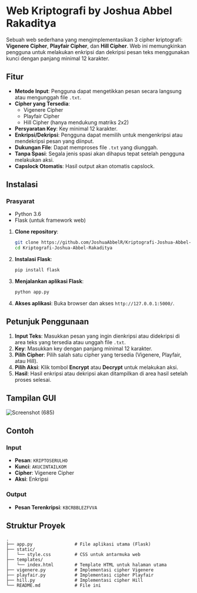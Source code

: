 # Web Kriptografi by Joshua Abbel Rakaditya

Sebuah web sederhana yang mengimplementasikan 3 cipher kriptografi: **Vigenere Cipher**, **Playfair Cipher**, dan **Hill Cipher**. Web ini memungkinkan pengguna untuk melakukan enkripsi dan dekripsi pesan teks menggunakan kunci dengan panjang minimal 12 karakter.

## Fitur
- **Metode Input**: Pengguna dapat mengetikkan pesan secara langsung atau mengunggah file `.txt`.
- **Cipher yang Tersedia**: 
  - Vigenere Cipher
  - Playfair Cipher
  - Hill Cipher (hanya mendukung matriks 2x2)
- **Persyaratan Key**: Key minimal 12 karakter.
- **Enkripsi/Dekripsi**: Pengguna dapat memilih untuk mengenkripsi atau mendekripsi pesan yang diinput.
- **Dukungan File**: Dapat memproses file `.txt` yang diunggah.
- **Tanpa Spasi**: Segala jenis spasi akan dihapus tepat setelah pengguna melakukan aksi.
- **Capslock Otomatis**: Hasil output akan otomatis capslock.

## Instalasi

### Prasyarat
- Python 3.6
- Flask (untuk framework web)

1. **Clone repository**:
    ```bash
    git clone https://github.com/JoshuaAbbelR/Kriptografi-Joshua-Abbel-Rakaditya
    cd Kriptografi-Joshua-Abbel-Rakaditya
    ```

2. **Instalasi Flask**:
    ```bash
    pip install flask
    ```

3. **Menjalankan aplikasi Flask**:
    ```bash
    python app.py
    ```

4. **Akses aplikasi**:
    Buka browser dan akses `http://127.0.0.1:5000/`.

## Petunjuk Penggunaan

1. **Input Teks**: Masukkan pesan yang ingin dienkripsi atau didekripsi di area teks yang tersedia atau unggah file `.txt`.
2. **Key**: Masukkan key dengan panjang minimal 12 karakter.
3. **Pilih Cipher**: Pilih salah satu cipher yang tersedia (Vigenere, Playfair, atau Hill).
4. **Pilih Aksi**: Klik tombol **Encrypt** atau **Decrypt** untuk melakukan aksi.
5. **Hasil**: Hasil enkripsi atau dekripsi akan ditampilkan di area hasil setelah proses selesai.

## Tampilan GUI
![Screenshot (685)](https://github.com/user-attachments/assets/e78874ff-d634-4d3b-80fb-ff6a05514175)

## Contoh
### Input
- **Pesan**: `KRIPTOSERULHO`
- **Kunci**: `AKUCINTAILKOM`
- **Cipher**: Vigenere Cipher
- **Aksi**: Enkripsi

### Output
- **Pesan Terenkripsi**: `KBCRBBLEZFVVA`

## Struktur Proyek
```plaintext
.
├── app.py                # File aplikasi utama (Flask)
├── static/
│   └── style.css         # CSS untuk antarmuka web
├── templates/
│   └── index.html        # Template HTML untuk halaman utama
├── vigenere.py           # Implementasi cipher Vigenere
├── playfair.py           # Implementasi cipher Playfair
├── hill.py               # Implementasi cipher Hill
└── README.md             # File ini
